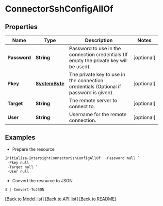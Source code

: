 # ConnectorSshConfigAllOf
## Properties

Name | Type | Description | Notes
------------ | ------------- | ------------- | -------------
**Password** | **String** | Password to use in the connection credentials (If empty the private key will be used). | [optional] 
**Pkey** | [**SystemByte**](SystemByte.md) | The private key to use in the connection credentials (Optional if password is given). | [optional] 
**Target** | **String** | The remote server to connect to. | [optional] 
**User** | **String** | Username for the remote connection. | [optional] 

## Examples

- Prepare the resource
```powershell
Initialize-IntersightConnectorSshConfigAllOf  -Password null `
 -Pkey null `
 -Target null `
 -User null
```

- Convert the resource to JSON
```powershell
$ | Convert-ToJSON
```

[[Back to Model list]](../README.md#documentation-for-models) [[Back to API list]](../README.md#documentation-for-api-endpoints) [[Back to README]](../README.md)

